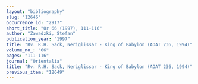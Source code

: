 ```yaml
---
layout: "bibliography"
slug: "12646"
occurrence_id: "2917"
short_title: "Or 66 (1997), 111-116"
author: "Zawadzki, Stefan"
publication_year: "1997"
title: "Rv. R.H. Sack, Neriglissar - King of Babylon (AOAT 236, 1994)"
volume_no_: "66"
pages: "111-116"
journal: "Orientalia"
title: "Rv. R.H. Sack, Neriglissar - King of Babylon (AOAT 236, 1994)"
previous_item: "12649"
---
```

